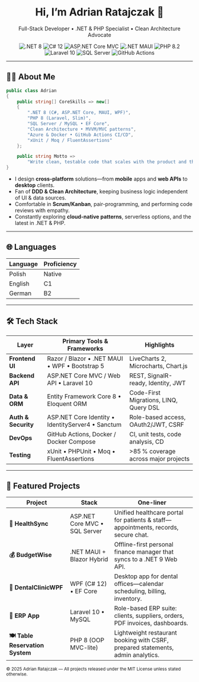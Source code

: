 <!-- GitHub Profile README · Adrian Ratajczak (@Adrianowski) -->

<h1 align="center">Hi, I’m Adrian Ratajczak&nbsp;👋</h1>
<p align="center">
  Full-Stack Developer • .NET &amp; PHP Specialist • Clean Architecture Advocate
</p>

<p align="center">
  <img src="https://img.shields.io/badge/.NET-8.0-purple" alt=".NET 8" />
  <img src="https://img.shields.io/badge/C%23-12-blueviolet" alt="C# 12" />
  <img src="https://img.shields.io/badge/ASP.NET_Core-MVC-blue" alt="ASP.NET Core MVC" />
  <img src="https://img.shields.io/badge/.NET_MAUI-Cross--Platform-brightgreen" alt=".NET MAUI" />
  <img src="https://img.shields.io/badge/PHP-8.2-777bb4" alt="PHP 8.2" />
  <img src="https://img.shields.io/badge/Laravel-10-red" alt="Laravel 10" />
  <img src="https://img.shields.io/badge/SQL-Server-lightgrey" alt="SQL Server" />
  <img src="https://img.shields.io/badge/GitHub_Actions-CI%2FCD-2088ff" alt="GitHub Actions" />
</p>

---

## 🧑‍💻 About Me

```csharp
public class Adrian
{
    public string[] CoreSkills => new[]
    {
        ".NET 8 (C#, ASP.NET Core, MAUI, WPF)",
        "PHP 8 (Laravel, Slim)",
        "SQL Server / MySQL • EF Core",
        "Clean Architecture • MVVM/MVC patterns",
        "Azure & Docker • GitHub Actions CI/CD",
        "xUnit / Moq / FluentAssertions"
    };

    public string Motto =>
        "Write clean, testable code that scales with the product and the team.";
}
```

* I design **cross-platform** solutions—from **mobile** apps and **web APIs** to **desktop** clients.
* Fan of **DDD & Clean Architecture**, keeping business logic independent of UI & data sources.
* Comfortable in **Scrum/Kanban**, pair-programming, and performing code reviews with empathy.
* Constantly exploring **cloud-native patterns**, serverless options, and the latest in .NET & PHP.

---

## 🌐 Languages

| Language | Proficiency |
| -------- | ----------- |
| Polish   | Native      |
| English  | C1          |
| German   | B2          |

---

## 🛠️ Tech Stack

| Layer               | Primary Tools & Frameworks                        | Highlights                             |
| ------------------- | ------------------------------------------------- | -------------------------------------- |
| **Frontend UI**     | Razor / Blazor • .NET MAUI • WPF • Bootstrap 5    | LiveCharts 2, Microcharts, Chart.js    |
| **Backend API**     | ASP.NET Core MVC / Web API • Laravel 10           | REST, SignalR-ready, Identity, JWT     |
| **Data & ORM**      | Entity Framework Core 8 • Eloquent ORM            | Code-First Migrations, LINQ, Query DSL |
| **Auth & Security** | ASP.NET Core Identity • IdentityServer4 • Sanctum | Role-based access, OAuth2/JWT, CSRF    |
| **DevOps**          | GitHub Actions, Docker / Docker Compose           | CI, unit tests, code analysis, CD      |
| **Testing**         | xUnit • PHPUnit • Moq • FluentAssertions          | >85 % coverage across major projects   |

---

## 🚀 Featured Projects

| Project                          | Stack                         | One-liner                                                                          |
| -------------------------------- | ----------------------------- | ---------------------------------------------------------------------------------- |
| **🏥 HealthSync**                | ASP.NET Core MVC • SQL Server | Unified healthcare portal for patients & staff—appointments, records, secure chat. |
| **💰 BudgetWise**                | .NET MAUI + Blazor Hybrid     | Offline-first personal finance manager that syncs to a .NET 9 Web API.             |
| **🦷 DentalClinicWPF**           | WPF (C# 12) • EF Core         | Desktop app for dental offices—calendar scheduling, billing, inventory.            |
| **🚀 ERP App**                   | Laravel 10 • MySQL            | Role-based ERP suite: clients, suppliers, orders, PDF invoices, dashboards.        |
| **🍽️ Table Reservation System** | PHP 8 (OOP MVC-lite)          | Lightweight restaurant booking with CSRF, prepared statements, admin analytics.    |



<sub>© 2025 Adrian Ratajczak — All projects released under the MIT License unless stated otherwise.</sub>
